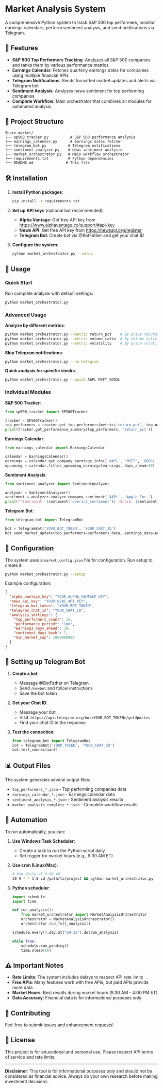 # Market Analysis System

A comprehensive Python system to track S&P 500 top performers, monitor earnings calendars, perform sentiment analysis, and send notifications via Telegram.

## 🚀 Features

- **S&P 500 Top Performers Tracking**: Analyzes all S&P 500 companies and ranks them by various performance metrics
- **Earnings Calendar**: Fetches quarterly earnings dates for companies using multiple financial APIs
- **Telegram Notifications**: Sends formatted market updates and alerts via Telegram bot
- **Sentiment Analysis**: Analyzes news sentiment for top performing companies
- **Complete Workflow**: Main orchestrator that combines all modules for automated analysis

## 📁 Project Structure

```
Share_market/
├── sp500_tracker.py          # S&P 500 performance analysis
├── earnings_calendar.py      # Earnings dates fetcher
├── telegram_bot.py          # Telegram notifications
├── sentiment_analyzer.py    # News sentiment analysis
├── market_orchestrator.py   # Main workflow orchestrator
├── requirements.txt         # Python dependencies
└── README.md               # This file
```

## 🛠️ Installation

1. **Install Python packages**:
   ```bash
   pip install -r requirements.txt
   ```

2. **Set up API keys** (optional but recommended):
   - **Alpha Vantage**: Get free API key from https://www.alphavantage.co/support/#api-key
   - **News API**: Get free API key from https://newsapi.org/register
   - **Telegram Bot**: Create bot via @BotFather and get your chat ID

3. **Configure the system**:
   ```bash
   python market_orchestrator.py --setup
   ```

## 🚀 Usage

### Quick Start
Run complete analysis with default settings:
```bash
python market_orchestrator.py
```

### Advanced Usage

**Analyze by different metrics**:
```bash
python market_orchestrator.py --metric return_pct    # By price returns
python market_orchestrator.py --metric volume_ratio  # By volume activity  
python market_orchestrator.py --metric volatility    # By price volatility
```

**Skip Telegram notifications**:
```bash
python market_orchestrator.py --no-telegram
```

**Quick analysis for specific stocks**:
```bash
python market_orchestrator.py --quick AAPL MSFT GOOGL
```

### Individual Modules

**S&P 500 Tracker**:
```python
from sp500_tracker import SP500Tracker

tracker = SP500Tracker()
top_performers = tracker.get_top_performers(metric='return_pct', top_n=20)
print(tracker.get_performance_summary(top_performers, 'return_pct'))
```

**Earnings Calendar**:
```python
from earnings_calendar import EarningsCalendar

calendar = EarningsCalendar()
earnings = calendar.get_company_earnings_info(['AAPL', 'MSFT', 'GOOGL'])
upcoming = calendar.filter_upcoming_earnings(earnings, days_ahead=30)
```

**Sentiment Analysis**:
```python
from sentiment_analyzer import SentimentAnalyzer

analyzer = SentimentAnalyzer()
sentiment = analyzer.analyze_company_sentiment('AAPL', 'Apple Inc.')
print(f"Sentiment: {sentiment['overall_sentiment']} (Score: {sentiment['overall_score']:.2f})")
```

**Telegram Bot**:
```python
from telegram_bot import TelegramBot

bot = TelegramBot('YOUR_BOT_TOKEN', 'YOUR_CHAT_ID')
bot.send_market_update(top_performers=performers_data, earnings_data=earnings_data)
```

## 🔧 Configuration

The system uses a `market_config.json` file for configuration. Run setup to create it:

```bash
python market_orchestrator.py --setup
```

Example configuration:
```json
{
  "alpha_vantage_key": "YOUR_ALPHA_VANTAGE_KEY",
  "news_api_key": "YOUR_NEWS_API_KEY", 
  "telegram_bot_token": "YOUR_BOT_TOKEN",
  "telegram_chat_id": "YOUR_CHAT_ID",
  "analysis_settings": {
    "top_performers_count": 15,
    "performance_period": "1mo",
    "earnings_days_ahead": 30,
    "sentiment_days_back": 7,
    "min_market_cap": 1000000000
  }
}
```

## 📱 Setting up Telegram Bot

1. **Create a bot**:
   - Message @BotFather on Telegram
   - Send `/newbot` and follow instructions
   - Save the bot token

2. **Get your Chat ID**:
   - Message your bot
   - Visit: `https://api.telegram.org/bot<YOUR_BOT_TOKEN>/getUpdates`
   - Find your chat ID in the response

3. **Test the connection**:
   ```python
   from telegram_bot import TelegramBot
   bot = TelegramBot('YOUR_TOKEN', 'YOUR_CHAT_ID')
   bot.test_connection()
   ```

## 📊 Output Files

The system generates several output files:

- `top_performers_*.json` - Top performing companies data
- `earnings_calendar_*.json` - Earnings calendar data  
- `sentiment_analysis_*.json` - Sentiment analysis results
- `market_analysis_complete_*.json` - Complete workflow results

## 🔄 Automation

To run automatically, you can:

1. **Use Windows Task Scheduler**:
   - Create a task to run the Python script daily
   - Set trigger for market hours (e.g., 9:30 AM ET)

2. **Use cron (Linux/Mac)**:
   ```bash
   # Run daily at 9:30 AM
   30 9 * * 1-5 cd /path/to/project && python market_orchestrator.py
   ```

3. **Python scheduler**:
   ```python
   import schedule
   import time
   
   def run_analysis():
       from market_orchestrator import MarketAnalysisOrchestrator
       orchestrator = MarketAnalysisOrchestrator()
       orchestrator.run_full_analysis()
   
   schedule.every().day.at("09:30").do(run_analysis)
   
   while True:
       schedule.run_pending()
       time.sleep(60)
   ```

## ⚠️ Important Notes

- **Rate Limits**: The system includes delays to respect API rate limits
- **Free APIs**: Many features work with free APIs, but paid APIs provide more data
- **Market Hours**: Best results during market hours (9:30 AM - 4:00 PM ET)
- **Data Accuracy**: Financial data is for informational purposes only

## 🤝 Contributing

Feel free to submit issues and enhancement requests!

## 📄 License

This project is for educational and personal use. Please respect API terms of service and rate limits.

---

**Disclaimer**: This tool is for informational purposes only and should not be considered as financial advice. Always do your own research before making investment decisions.